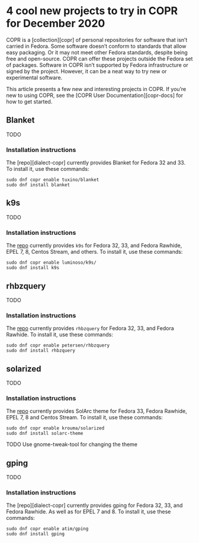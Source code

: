 # 4 cool new projects to try in COPR for December 2020

COPR is a [collection][copr] of personal repositories for software
that isn’t carried in Fedora. Some software doesn’t conform to
standards that allow easy packaging. Or it may not meet other Fedora
standards, despite being free and open-source. COPR can offer these
projects outside the Fedora set of packages. Software in COPR isn’t
supported by Fedora infrastructure or signed by the project. However,
it can be a neat way to try new or experimental software.

This article presents a few new and interesting projects in COPR. If
you’re new to using COPR, see the [COPR User Documentation][copr-docs]
for how to get started.


## Blanket

TODO

### Installation instructions

The [repo][dialect-copr] currently provides Blanket for Fedora 32
and 33. To install it, use these commands:

```
sudo dnf copr enable tuxino/blanket
sudo dnf install blanket
```


## k9s

TODO

### Installation instructions

The [repo][k9s-copr] currently provides `k9s` for Fedora 32, 33, and
Fedora Rawhide, EPEL 7, 8, Centos Stream, and others. To install it,
use these commands:

```
sudo dnf copr enable luminoso/k9s/
sudo dnf install k9s
```




## rhbzquery

TODO

### Installation instructions

The [repo][rhbzquery-copr] currently provides `rhbzquery` for Fedora
32, 33, and Fedora Rawhide. To install it, use these commands:

```
sudo dnf copr enable petersen/rhbzquery
sudo dnf install rhbzquery
```





## solarized

TODO

### Installation instructions

The [repo][solarized-copr] currently provides SolArc theme for Fedora
33, Fedora Rawhide, EPEL 7, 8 and Centos Stream. To install it, use
these commands:

```
sudo dnf copr enable krouma/solarized
sudo dnf install solarc-theme
```

TODO Use gnome-tweak-tool for changing the theme







## gping

TODO

### Installation instructions

The [repo][dialect-copr] currently provides gping for Fedora 32, 33,
and Fedora Rawhide. As well as for EPEL 7 and 8. To install it, use these commands:

```
sudo dnf copr enable atim/gping
sudo dnf install gping
```



[blanket]: https://github.com/rafaelmardojai/blanket
[blanket-copr]: https://copr.fedorainfracloud.org/coprs/tuxino/blanket/
[blanket-img]: img/blanket.png

[k9s]: https://k9scli.io/
[k9s-copr]: https://copr.fedorainfracloud.org/coprs/luminoso/k9s/
[k9s-img]: img/k9s.png

[rhbzquery]: https://github.com/juhp/rhbzquery
[rhbzquery-copr]: https://copr.fedorainfracloud.org/coprs/petersen/rhbzquery/
[rhbzquery-img]: img/rhbzquery.png

[solarized]: https://github.com/krouma/solarc-theme
[solarized-copr]: https://copr.fedorainfracloud.org/coprs/krouma/solarized/
[solarized-img]: img/solarized.png

[gping]: https://github.com/orf/gping
[gping-copr]: https://copr.fedorainfracloud.org/coprs/atim/gping
[gping-img]: img/gping.png
